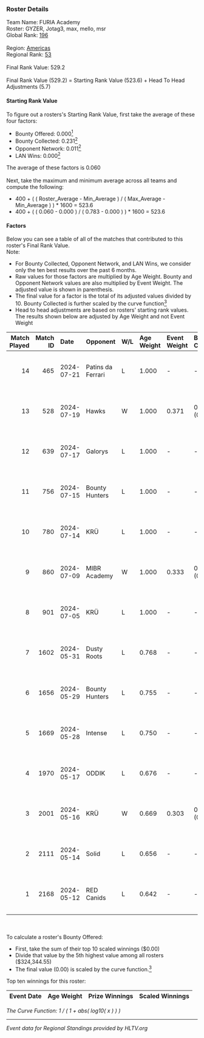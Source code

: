 ### Roster Details<br />
Team Name: FURIA Academy<br />
Roster: GYZER, Jotag3, max, mello, msr<br />
Global Rank: [196](../standings_global.md)<br />
<br />
Region: [Americas]( ../standings_americas.md)<br />
Regional Rank: [53]( ../standings_americas.md)<br />
<br />
Final Rank Value:  529.2<br />
<br />
Final Rank Value (529.2) = Starting Rank Value (523.6) + Head To Head Adjustments (5.7)<br />

#### Starting Rank Value<br />
To figure out a rosters's Starting Rank Value, first take the average of these four factors:<br />
- Bounty Offered: 0.000[<sup>1</sup>](#table2)
- Bounty Collected: 0.231[<sup>2</sup>](#table1)
- Opponent Network: 0.011[<sup>2</sup>](#table1)
- LAN Wins: 0.000[<sup>2</sup>](#table1)

The average of these factors is 0.060<br />
<br />
Next, take the maximum and minimum average across all teams and compute the following:<br />
- 400 + ( ( Roster_Average - Min_Average ) / ( Max_Average - Min_Average ) ) * 1600 = 523.6
- 400 + ( ( 0.060 - 0.000 ) / ( 0.783 - 0.000 ) ) * 1600 = 523.6


#### Factors<br />
Below you can see a table of all of the matches that contributed to this roster's Final Rank Value.<br />
Note:<br />

- For Bounty Collected, Opponent Network, and LAN Wins, we consider only the ten best results over the past 6 months.
- Raw values for those factors are multiplied by Age Weight. Bounty and Opponent Network values are also multiplied by Event Weight. The adjusted value is shown in parenthesis.
- The final value for a factor is the total of its adjusted values divided by 10. Bounty Collected is further scaled by the curve function[<sup>3</sup>](#curveFunction)
- Head to head adjustments are based on rosters' starting rank values. The results shown below are adjusted by Age Weight and not Event Weight
<span id="table1"></span><br />


| Match Played | Match ID | Date       | Opponent          | W/L | Age Weight | Event Weight | Bounty Collected | Opponent Network | LAN Wins  | H2H Adj. | Roster                                   |
| -: | -: | :- | :- | :- | :- | :- | :- | :- | :- | -: | :- |
|           14 |      465 | 2024-07-21 | Patins da Ferrari | L   | 1.000      | -            | -                | -                | -         |    -5.94 | GYZER, Jotag3, max, mello, msr           |
|           13 |      528 | 2024-07-19 | Hawks             | W   | 1.000      | 0.371        | 0.000 (0.000)    | 0.029 (0.011)    | 0 (0.000) |    15.42 | GYZER, Jotag3, max, mello, msr           |
|           12 |      639 | 2024-07-17 | Galorys           | L   | 1.000      | -            | -                | -                | -         |    -5.01 | Bruninho, GYZER, Jotag3, max, mello      |
|           11 |      756 | 2024-07-15 | Bounty Hunters    | L   | 1.000      | -            | -                | -                | -         |    -2.37 | GYZER, Jotag3, max, mello, souz4h        |
|           10 |      780 | 2024-07-14 | KRÜ               | L   | 1.000      | -            | -                | -                | -         |    -3.98 | GYZER, Jotag3, max, mello, souz4h        |
|            9 |      860 | 2024-07-09 | MIBR Academy      | W   | 1.000      | 0.333        | 0.000 (0.000)    | 0.000 (0.000)    | 0 (0.000) |    10.11 | GYZER, Jotag3, max, mello, souz4h        |
|            8 |      901 | 2024-07-05 | KRÜ               | L   | 1.000      | -            | -                | -                | -         |    -4.07 | GYZER, Jotag3, max, mello, souz4h        |
|            7 |     1602 | 2024-05-31 | Dusty Roots       | L   | 0.768      | -            | -                | -                | -         |    -3.74 | Bruninho, cerolzin, GYZER, Jotag3, mello |
|            6 |     1656 | 2024-05-29 | Bounty Hunters    | L   | 0.755      | -            | -                | -                | -         |    -2.84 | Bruninho, cerolzin, GYZER, Jotag3, mello |
|            5 |     1669 | 2024-05-28 | Intense           | L   | 0.750      | -            | -                | -                | -         |    -5.67 | Bruninho, cerolzin, GYZER, Jotag3, mello |
|            4 |     1970 | 2024-05-17 | ODDIK             | L   | 0.676      | -            | -                | -                | -         |    -1.86 | Bruninho, cerolzin, GYZER, Jotag3, mello |
|            3 |     2001 | 2024-05-16 | KRÜ               | W   | 0.669      | 0.303        | 0.023 (0.005)    | 0.492 (0.100)    | 0 (0.000) |    18.76 | Bruninho, cerolzin, GYZER, Jotag3, mello |
|            2 |     2111 | 2024-05-14 | Solid             | L   | 0.656      | -            | -                | -                | -         |    -2.39 | Bruninho, cerolzin, GYZER, Jotag3, mello |
|            1 |     2168 | 2024-05-12 | RED Canids        | L   | 0.642      | -            | -                | -                | -         |    -0.76 | Bruninho, cerolzin, GYZER, Jotag3, mello |

<br />
<span id="table2"></span><br />
To calculate a roster's Bounty Offered:<br />

- First, take the sum of their top 10 scaled winnings ($0.00)
- Divide that value by the 5th highest value among all rosters ($324,344.55)
- The final value (0.00) is scaled by the curve function.[<sup>3</sup>](#curveFunction)

Top ten winnings for this roster:<br />

| Event Date | Age Weight | Prize Winnings | Scaled Winnings |
| :- | -: | :- | :- |


<span id="curveFunction"></span>_The Curve Function: 1 / ( 1 + abs( log10( x ) ) )_<br />

---
_Event data for Regional Standings provided by HLTV.org_<br />

